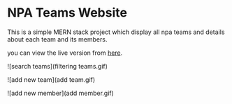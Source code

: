 # NPA Teams Website

This is a simple MERN stack project which display all npa teams and details about each team and its members.

you can view the live version from [here](https://npateams.netlify.app/).


![search teams](filtering teams.gif)

![add new team](add team.gif)

![add new member](add member.gif)

